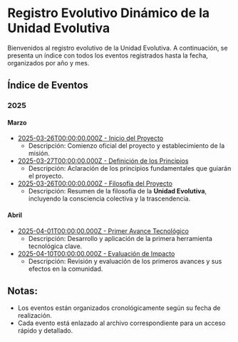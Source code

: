 # Registro Evolutivo Dinámico de la Unidad Evolutiva

Bienvenidos al registro evolutivo de la Unidad Evolutiva. A continuación, se presenta un índice con todos los eventos registrados hasta la fecha, organizados por año y mes.

## Índice de Eventos

### 2025

#### Marzo
- [2025-03-26T00:00:00.000Z - Inicio del Proyecto](./2025/03/2025-03-26T00%3A00%3A00.000Z%20-%20Inicio%20del%20Proyecto.md)
  - Descripción: Comienzo oficial del proyecto y establecimiento de la misión.
- [2025-03-27T00:00:00.000Z - Definición de los Principios](./2025/03/2025-03-27T00%3A00%3A00.000Z%20-%20Definición%20de%20los%20Principios.md)
  - Descripción: Aclaración de los principios fundamentales que guiarán el proyecto.
- [2025-03-26T00:00:00.000Z - Filosofía del Proyecto](./2025/03/2025-03-26T00%3A00%3A00.000Z%20-%20Filosofía%20del%20Proyecto.md)
  - Descripción: Resumen de la filosofía de la **Unidad Evolutiva**, incluyendo la consciencia colectiva y la trascendencia.

#### Abril
- [2025-04-01T00:00:00.000Z - Primer Avance Tecnológico](./2025/04/2025-04-01T00%3A00%3A00.000Z%20-%20Primer%20Avance%20Tecnológico.md)
  - Descripción: Desarrollo y aplicación de la primera herramienta tecnológica clave.
- [2025-04-10T00:00:00.000Z - Evaluación de Impacto](./2025/04/2025-04-10T00%3A00%3A00.000Z%20-%20Evaluación%20de%20Impacto.md)
  - Descripción: Revisión y evaluación de los primeros avances y sus efectos en la comunidad.

## Notas:
- Los eventos están organizados cronológicamente según su fecha de realización.
- Cada evento está enlazado al archivo correspondiente para un acceso rápido y detallado.
